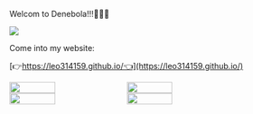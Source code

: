 Welcom to Denebola!!!🥳🥳🥳


![](https://www.star-facts.com/wp-content/uploads/2020/04/Denebola-and-Zavijava.jpg?189db0&189db0)


Come into my website:

[👉https://leo314159.github.io/👈](https://leo314159.github.io/)


<div style="display:flex">
 <img src='https://github-readme-stats.vercel.app/api?username=leo314159&show_icons=true&&theme=dark=nord' width=40% align="left" />
 <img src='https://github-readme-stats.vercel.app/api/top-langs/?username=leo314159' width=40% align="right"/>
</div>

<div style="display:flex">
 <img src='https://github-readme-stats.vercel.app/api/pin/?username=leo314159&repo=leo314159.github.io&&theme=highcontrast' width=40% align="left" href="https://github.com/leo314159/leo314159.github.io" />
 <img src='https://github-readme-stats.vercel.app/api/pin/?username=leo314159&repo=leo314159.github.io' width=40% align="right" href="https://github.com/leo314159/leo314159.github.io" />
</div>
